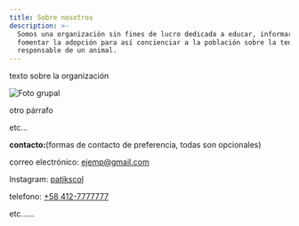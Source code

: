 ```yaml
---
title: Sobre nosotros
description: >-
  Somos una organización sin fines de lucro dedicada a educar, informar y
  fomentar la adopción para así concienciar a la población sobre la tenencia
  responsable de un animal.
---
```

texto sobre la organización

![Foto grupal](/images/uploads/us.jpg)

otro párrafo 

etc...

**contacto:**(formas de contacto de preferencia, todas son opcionales)

correo electrónico: [ejemp@gmail.com](mailto:ejemplo@gmail.com)

Instagram: [patikscol](https://instagram.com/patikscol)

telefono: [+58 412-7777777](tel:+584127777777)

etc......
